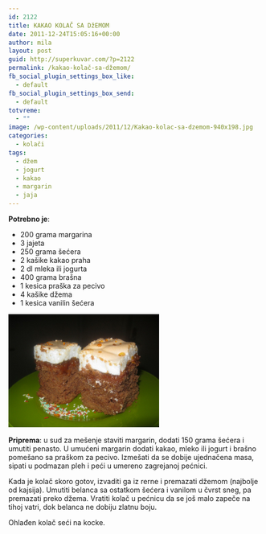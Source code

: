 ```yaml
---
id: 2122
title: KAKAO KOLAČ SA DžEMOM
date: 2011-12-24T15:05:16+00:00
author: mila
layout: post
guid: http://superkuvar.com/?p=2122
permalink: /kakao-kolač-sa-džemom/
fb_social_plugin_settings_box_like:
  - default
fb_social_plugin_settings_box_send:
  - default
totvreme:
  - ""
image: /wp-content/uploads/2011/12/Kakao-kolac-sa-dzemom-940x198.jpg
categories:
  - kolači
tags:
  - džem
  - jogurt
  - kakao
  - margarin
  - jaja
---
```

**Potrebno je**:

  * 200 grama margarina
  * 3 jajeta
  * 250 grama šećera
  * 2 kašike kakao praha
  * 2 dl mleka ili jogurta
  * 400 grama brašna
  * 1 kesica praška za pecivo
  * 4 kašike džema
  * 1 kesica vanilin šećera

<img class="alignnone size-medium wp-image-5621" src="/wp-content/uploads/2011/12/Kakao-kolac-sa-dzemom-1024x768.jpg" alt="Kakao kolac sa dzemom" width="300" height="225" /> 

**Priprema**: u sud za mešenje staviti margarin, dodati 150 grama šećera i umutiti penasto. U umućeni margarin dodati kakao, mleko ili jogurt i brašno pomešano sa praškom za pecivo. Izmešati da se dobije ujednačena masa, sipati u podmazan pleh i peći u umereno zagrejanoj pećnici.

Kada je kolač skoro gotov, izvaditi ga iz rerne i premazati džemom (najbolje od kajsija). Umutiti belanca sa ostatkom šećera i vanilom u čvrst sneg, pa premazati preko džema. Vratiti kolač u pećnicu da se još malo zapeče na tihoj vatri, dok belanca ne dobiju zlatnu boju.

Ohlađen kolač seći na kocke.